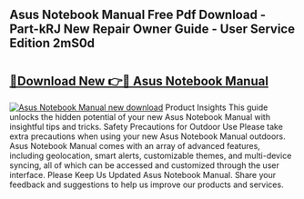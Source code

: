 ## Asus Notebook Manual Free Pdf Download - Part-kRJ New Repair Owner Guide - User Service Edition 2mS0d

# <h2><a href="http://bc35549.oget.top/?id=Asus+Notebook+Manual">🔗Download New 👉🔴 Asus Notebook Manual</a></h2>

[![Asus Notebook Manual new download](https://i.imgur.com/5g1atiW.png)](http://bc35549.oget.top/?id=Asus+Notebook+Manual)
Product Insights This guide unlocks the hidden potential of your new Asus Notebook Manual with insightful tips and tricks. Safety Precautions for Outdoor Use Please take extra precautions when using your new Asus Notebook Manual outdoors. Asus Notebook Manual comes with an array of advanced features, including geolocation, smart alerts, customizable themes, and multi-device syncing, all of which can be accessed and customized through the user interface. Please Keep Us Updated Asus Notebook Manual. Share your feedback and suggestions to help us improve our products and services.
